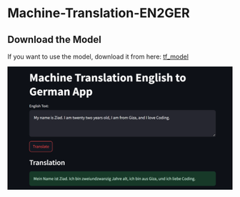 # Machine-Translation-EN2GER
## Download the Model
If you want to use the model, download it from here: [tf_model](https://drive.google.com/drive/folders/10FTe8TDVdg1DLYw9ofqLnV7zhnzkxYqL?usp=drive_link)

<p align="center">
  <img src="Deployment.png" alt="Model Preview" width="600"/>
</p>
